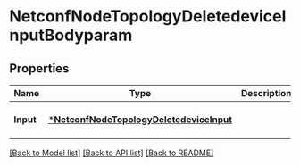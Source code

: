 # NetconfNodeTopologyDeletedeviceInputBodyparam

## Properties
Name | Type | Description | Notes
------------ | ------------- | ------------- | -------------
**Input** | [***NetconfNodeTopologyDeletedeviceInput**](netconf.node.topology.deletedevice.Input.md) |  | [optional] [default to null]

[[Back to Model list]](../README.md#documentation-for-models) [[Back to API list]](../README.md#documentation-for-api-endpoints) [[Back to README]](../README.md)


